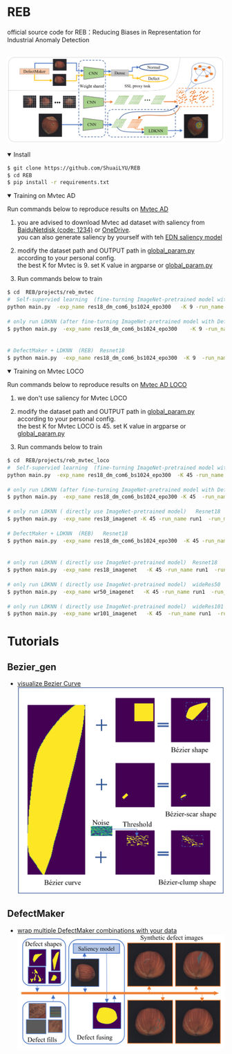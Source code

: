 # REB
official source code for REB：Reducing Biases in Representation for Industrial Anomaly Detection  


##
![](pictures/reb.png)






<details open>
<summary>Install</summary>


```bash
$ git clone https://github.com/ShuaiLYU/REB
$ cd REB
$ pip install -r requirements.txt
```

</details>


<details open>
<summary>Training on Mvtec AD </summary>

Run commands below to reproduce results
on [Mvtec AD](https://www.mvtec.com/company/research/datasets/mvtec-ad/)

1. you are advised to download Mvtec ad dataset with saliency from [BaiduNetdisk (code: 1234)](https://pan.baidu.com/s/17w4pUWYqzMUs2FSz8vVWKw) or [OneDrive](https://connectpolyu-my.sharepoint.com/personal/21062579r_connect_polyu_hk/_layouts/15/onedrive.aspx?id=%2Fpersonal%2F21062579r%5Fconnect%5Fpolyu%5Fhk%2FDocuments%2Fpublic%5Fshared%2Fmvtec%5Fanomaly%5Fdetection%5Fsaliency%2Ezip&parent=%2Fpersonal%2F21062579r%5Fconnect%5Fpolyu%5Fhk%2FDocuments%2Fpublic%5Fshared&ga=1).  
    you can also generate saliency by yourself with teh [EDN saliency model](https://github.com/yuhuan-wu/EDN)
    
2. modify the dataset path and OUTPUT path  in [global_param.py](https://github.com/ShuaiLYU/REB/src/global_param.py) according to your personal config.  
      the best K for Mvtec is 9. set K value in argparse or [global_param.py](https://github.com/ShuaiLYU/REB/src/global_param.py)
    
3. Run commands below to train
```bash
$ cd  REB/projects/reb_mvtec
#  Self-supervied learning  (fine-turning ImageNet-pretrained model with DefectMaker))  Resnet18
python main.py  -exp_name res18_dm_com6_bs1024_epo300   -K 9 -run_name run1  -run_mode 0

# only run LDKNN (after fine-turning ImageNet-pretrained model with DefectMaker)  Resnet18
$ python main.py  -exp_name res18_dm_com6_bs1024_epo300    -K 9 -run_name run1  -run_mode 1


# DefectMaker + LDKNN  (REB)  Resnet18
$ python main.py  -exp_name res18_dm_com6_bs1024_epo300  -K 9  -run_name run1  -run_mode 2
```
</details>




<details open>
<summary>Training on Mvtec LOCO </summary>

Run commands below to reproduce results
on [Mvtec AD LOCO](https://www.mvtec.com/company/research/datasets/mvtec-loco)

1.  we don't use saliency for Mvtec LOCO 
    
2. modify the dataset path and OUTPUT path  in [global_param.py](https://github.com/ShuaiLYU/REB/src/global_param.py) according to your personal config.  
    the best K for Mvtec LOCO is 45. set K value in argparse or  [global_param.py](https://github.com/ShuaiLYU/REB/src/global_param.py)
    
3. Run commands below to train
```bash
$ cd  REB/projects/reb_mvtec_loco
#  Self-supervied learning  (fine-turning ImageNet-pretrained model with DefectMaker))  Resnet18
python main.py  -exp_name res18_dm_com6_bs1024_epo300  -K 45 -run_name run1  -run_mode 0

# only run LDKNN (after fine-turning ImageNet-pretrained model with DefectMaker)  Resnet18
$ python main.py  -exp_name res18_dm_com6_bs1024_epo300 -K 45  -run_name run1  -run_mode 1

# only run LDKNN ( directly use ImageNet-pretrained model)   Resnet18
$ python main.py  -exp_name res18_imagenet -K 45 -run_name run1  -run_mode 1

# DefectMaker + LDKNN  (REB)   Resnet18
$ python main.py  -exp_name res18_dm_com6_bs1024_epo300  -K 45 -run_name run1  -run_mode 2


# only run LDKNN ( directly use ImageNet-pretrained model)  Resnet18  
$ python main.py  -exp_name res18_imagenet   -K 45 -run_name run1  -run_mode 1

# only run LDKNN ( directly use ImageNet-pretrained model)  wideRes50 
$ python main.py  -exp_name wr50_imagenet   -K 45 -run_name run1  -run_mode 1

# only run LDKNN ( directly use ImageNet-pretrained model)  wideRes101 
$ python main.py  -exp_name wr101_imagenet   -K 45  -run_name run1  -run_mode 1

```
</details>







# Tutorials

##  Bezier_gen

* [visualize Bezier Curve](https://github.com/ShuaiLYU/REB/tutorials/bezier_curve.ipynb)
![](pictures/Bezier_gen.png)
##  DefectMaker
* [wrap multiple DefectMaker combinations with your data ](https://github.com/ShuaiLYU/REB/tutorials/DefectMakerUnion.ipynb)
![](pictures/dm.png)
